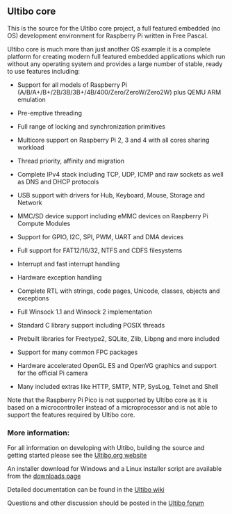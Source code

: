 ## Ultibo core

This is the source for the Ultibo core project, a full featured embedded (no OS) development environment for Raspberry Pi written in Free Pascal.

Ultibo core is much more than just another OS example it is a complete platform for creating modern full featured embedded applications which run without any operating system and provides a large number of stable, ready to use features including:

* Support for all models of Raspberry Pi (A/B/A+/B+/2B/3B/3B+/4B/400/Zero/ZeroW/Zero2W) plus QEMU ARM emulation

* Pre-emptive threading

* Full range of locking and synchronization primitives

* Multicore support on Raspberry Pi 2, 3 and 4 with all cores sharing workload

* Thread priority, affinity and migration

* Complete IPv4 stack including TCP, UDP, ICMP and raw sockets as well as DNS and DHCP protocols

* USB support with drivers for Hub, Keyboard, Mouse, Storage and Network

* MMC/SD device support including eMMC devices on Raspberry Pi Compute Modules

* Support for GPIO, I2C, SPI, PWM, UART and DMA devices

* Full support for FAT12/16/32, NTFS and CDFS filesystems

* Interrupt and fast interrupt handling

* Hardware exception handling

* Complete RTL with strings, code pages, Unicode, classes, objects and exceptions

* Full Winsock 1.1 and Winsock 2 implementation

* Standard C library support including POSIX threads

* Prebuilt libraries for Freetype2, SQLite, Zlib, Libpng and more included

* Support for many common FPC packages

* Hardware accelerated OpenGL ES and OpenVG graphics and support for the official Pi camera

* Many included extras like HTTP, SMTP, NTP, SysLog, Telnet and Shell

Note that the Raspberry Pi Pico is not supported by Ultibo core as it is based on a microcontroller instead of a microprocessor and is not able to support the features required by Ultibo core.

### More information:

For all information on developing with Ultibo, building the source and getting started please see the [Ultibo.org website](https://ultibo.org)

An installer download for Windows and a Linux installer script are available from the [downloads page](https://ultibo.org/download/)

Detailed documentation can be found in the [Ultibo wiki](https://ultibo.org/wiki)

Questions and other discussion should be posted in the [Ultibo forum](https://ultibo.org/forum/index.php)
